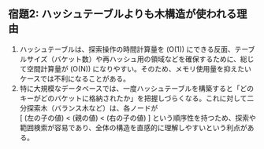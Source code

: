 ## 宿題2: ハッシュテーブルよりも木構造が使われる理由

1. ハッシュテーブルは、探索操作の時間計算量を \(O(1)\) にできる反面、テーブルサイズ（バケット数）や再ハッシュ用の領域などを確保するために、総じて空間計算量が \(O(N)\) になりやすい。そのため、メモリ使用量を抑えたいケースでは不利になることがある。  
2. 特に大規模なデータベースでは、一度ハッシュテーブルを構築すると「どのキーがどのバケットに格納されたか」を把握しづらくなる。これに対して二分探索木（バランス木など）は、各ノードが  
   \[
     (左の子の値) < (親の値) < (右の子の値)
   \]
   という順序性を持つため、探索や範囲検索が容易であり、全体の構造を直感的に理解しやすいという利点がある。
